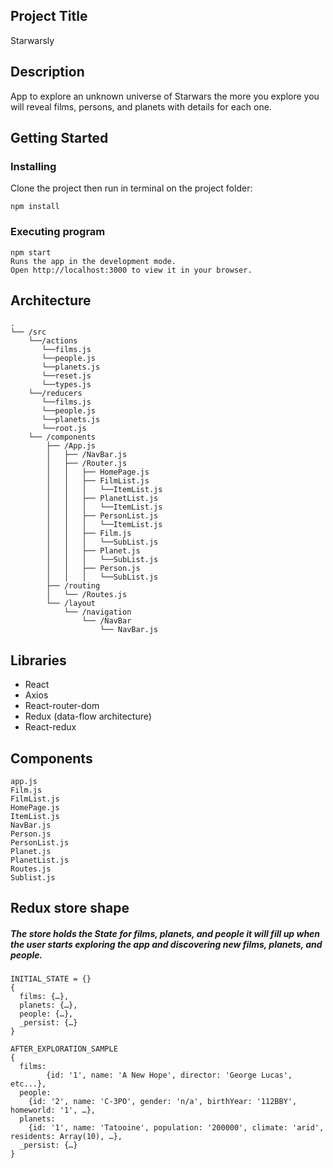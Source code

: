 ## Project Title

Starwarsly

## Description

App to explore an unknown universe of Starwars the more you explore you will reveal films, persons, and planets with details for each one.

## Getting Started

### Installing 
Clone the project then run in terminal on the project folder:
	
	npm install
	

### Executing program
	
	npm start
	Runs the app in the development mode.
	Open http://localhost:3000 to view it in your browser.
	

## Architecture

	.
	└── /src
		└──/actions
		   └──films.js
		   └──people.js
		   └──planets.js
		   └──reset.js
		   └──types.js
		└──/reducers
		   └──films.js
		   └──people.js
		   └──planets.js
		   └──root.js
    	└── /components
        	├── /App.js
        	│   ├── /NavBar.js
        	│   ├── /Router.js
        	│   │   ├── HomePage.js
        	│   │   ├── FilmList.js
        	│   │   │ 	└──ItemList.js  
        	│   │   ├── PlanetList.js
        	│   │   │ 	└──ItemList.js
        	│   │   ├── PersonList.js
        	│   │   │ 	└──ItemList.js
        	│   │   ├── Film.js
        	│   │   │ 	└──SubList.js
        	│   │   ├── Planet.js
        	│   │   │ 	└──SubList.js
        	│   │   ├── Person.js
        	│   │   │ 	└──SubList.js
        	├── /routing
        	│   └── /Routes.js
        	└── /layout
            	└── /navigation
                	└── /NavBar
                    	└── NavBar.js

## Libraries

- React
- Axios
- React-router-dom
- Redux (data-flow architecture)
- React-redux

## Components 

	app.js
	Film.js
	FilmList.js
	HomePage.js
	ItemList.js
	NavBar.js
	Person.js
	PersonList.js
	Planet.js
	PlanetList.js
	Routes.js
	Sublist.js

## Redux store shape

##### The store holds the State for films, planets, and people it will fill up when the user starts exploring the app and discovering new films, planets, and people.

	INITIAL_STATE = {}
	{ 
	  films: {…}, 
	  planets: {…}, 
	  people: {…}, 
	  _persist: {…}
	}

	AFTER_EXPLORATION_SAMPLE
	{
	  films:
	        {id: '1', name: 'A New Hope', director: 'George Lucas', etc...},
	  people:
		{id: '2', name: 'C-3PO', gender: 'n/a', birthYear: '112BBY', homeworld: '1', …},
	  planets:	
		{id: '1', name: 'Tatooine', population: '200000', climate: 'arid', residents: Array(10), …},
	  _persist: {…}
	}

